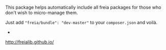 This package helps automatically include all freia packages for those who don't
wish to micro-manage them.

Just add `"freia/bundle": "dev-master"` to your `composer.json` and voilà.

-

http://freialib.github.io/
